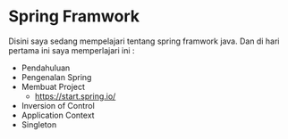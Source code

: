 # Spring Framwork

Disini saya sedang mempelajari tentang spring framwork java.
Dan di hari pertama ini saya memperlajari ini :
 - Pendahuluan
 - Pengenalan Spring
 - Membuat Project
     - https://start.spring.io/
 - Inversion of Control
 - Application Context
 - Singleton
